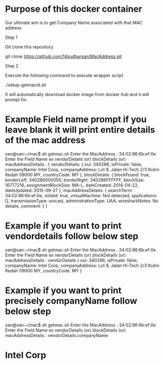 # Purpose of this docker container
 
Our ultimate aim is to get Company Name associated with that MAC address

Step 1 

Git clone this repository

git clone https://github.com/14sudharsan/MacAddress.git

Step 2

Execute the following command to execute wrapper script

./setup-getmacid.sh


It will automatically download docker image from docker hub and it will prompt for 

# Example Field name prompt if you leave blank it will print entire details of the mac address
san@san:~/mac$ sh getmac.sh 
 Enter the MacAddress : 34:02:86:6b:ef:0e
Enter the Field Name ex vendorDetails (or) blockDetails (or) macAddressDetails : 
{ vendorDetails: { oui: 340286, isPrivate: false, companyName: Intel Corp, companyAddress: Lot 8, Jalan Hi-Tech 2/3 Kulim Kedah 09000 MY, countryCode: MY }, blockDetails: { blockFound: true, borderLeft: 340286000000, borderRight: 340286FFFFFF, blockSize: 16777216, assignmentBlockSize: MA-L, dateCreated: 2014-04-22, dateUpdated: 2015-09-27 }, macAddressDetails: { searchTerm: 34:02:86:6b:ef:0e, isValid: true, virtualMachine: Not detected, applications: [], transmissionType: unicast, administrationType: UAA, wiresharkNotes: No details, comment: } }

# Example if you want to print vendordetails follow below step
san@san:~/mac$ sh getmac.sh 
 Enter the MacAddress : 34:02:86:6b:ef:0e
Enter the Field Name ex vendorDetails (or) blockDetails (or) macAddressDetails : vendorDetails
{ oui: 340286, isPrivate: false, companyName: Intel Corp, companyAddress: Lot 8, Jalan Hi-Tech 2/3 Kulim Kedah 09000 MY, countryCode: MY }


# Example if you want to print precisely companyName follow below step
san@san:~/mac$ sh getmac.sh 
 Enter the MacAddress : 34:02:86:6b:ef:0e
Enter the Field Name ex vendorDetails (or) blockDetails (or) macAddressDetails : vendorDetails.companyName  
# Intel Corp







